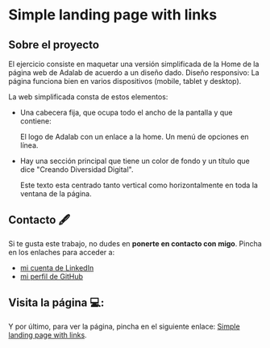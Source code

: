 # Simple landing page with links

## Sobre el proyecto

El ejercicio consiste en maquetar una versión simplificada de la Home de la página web de Adalab de acuerdo a un diseño dado. Diseño responsivo: La página funciona bien en varios dispositivos (mobile, tablet y desktop).

La web simplificada consta de estos elementos:

- Una cabecera fija, que ocupa todo el ancho de la pantalla y que contiene:

    El logo de Adalab con un enlace a la home.
    Un menú de opciones en línea.
    
- Hay una sección principal que tiene un color de fondo y un título que dice "Creando Diversidad Digital".

    Este texto esta centrado tanto vertical como horizontalmente en toda la ventana de la página.

## Contacto 🖋

Si te gusta este trabajo, no dudes en **ponerte en contacto con migo**. Pincha en los enlaches para acceder a:

- [mi cuenta de LinkedIn](https://www.linkedin.com/in/camilla-bachna)
- [mi perfil de GitHub](https://github.com/camilla-bachna)

## Visita la página 💻:

Y por último, para ver la página, pincha en el siguiente enlace: [Simple landing page with links](https://camilla-bachna.github.io/simple-landing-page-with-links/ 'Simple landing page with links').
